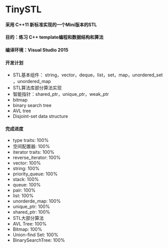 # TinySTL

#### 采用 C++11 新标准实现的一个Mini版本的STL
#### 目的：练习 C++ template编程和数据结构和算法
#### 编译环境：Visual Studio 2015
#### 开发计划
* STL基本组件： string，vector，deque，list，set，map，unordered_set ，unordered_map 
* STL算法库部分算法实现
* 智能指针：shared_ptr，unique_ptr，weak_ptr
* bitmap
* binary search tree
* AVL tree
* Disjoint-set data structure

#### 完成进度
* type traits: 100%
* 空间配置器: 100%
* iterator traits: 100%
* reverse_iterator: 100%
* vector: 100%
* string: 100%
* priority_queue: 100%
* stack: 100%
* queue: 100%
* pair: 100%
* list: 100%
* unorderde_map: 100%
* unique_ptr: 100%
* shared_ptr: 100%
* STL大部分算法
* AVL Tree: 100%
* Bitmap: 100%
* Union-find Set: 100%
* BinarySearchTree: 100%
  
